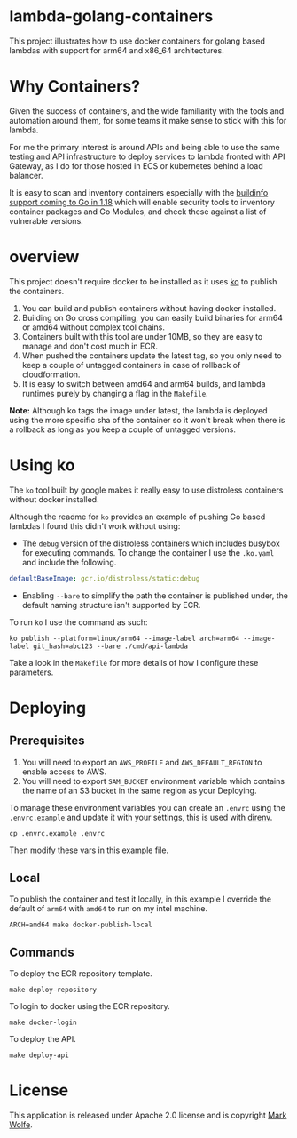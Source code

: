 # lambda-golang-containers

This project illustrates how to use docker containers for golang based lambdas with support for arm64 and x86_64 architectures.

# Why Containers?

Given the success of containers, and the wide familiarity with the tools and automation around them, for some teams it make sense to stick with this for lambda. 

For me the primary interest is around APIs and being able to use the same testing and API infrastructure to deploy services to lambda fronted with API Gateway, as I do for those hosted in ECS or kubernetes behind a load balancer. 

It is easy to scan and inventory containers especially with the [buildinfo support coming to Go in 1.18](https://pkg.go.dev/debug/buildinfo@master) which will enable security tools to inventory container packages and Go Modules, and check these against a list of vulnerable versions.

# overview

This project doesn't require docker to be installed as it uses [ko](https://github.com/google/ko) to publish the containers.

1. You can build and publish containers without having docker installed.
2. Building on Go cross compiling, you can easily build binaries for arm64 or amd64 without complex tool chains.
3. Containers built with this tool are under 10MB, so they are easy to manage and don't cost much in ECR.
4. When pushed the containers update the latest tag, so you only need to keep a couple of untagged containers in case of rollback of cloudformation.
5. It is easy to switch between amd64 and arm64 builds, and lambda runtimes purely by changing a flag in the `Makefile`.

**Note:** Although ko tags the image under latest, the lambda is deployed using the more specific sha of the container so it won't break when there is a rollback as long as you keep a couple of untagged versions.

# Using ko

The `ko` tool built by google makes it really easy to use distroless containers without docker installed.

Although the readme for `ko` provides an example of pushing Go based lambdas I found this didn't work without using:

* The `debug` version of the distroless containers which includes busybox for executing commands. To change the container I use the `.ko.yaml` and include the following.

```yaml
defaultBaseImage: gcr.io/distroless/static:debug
```

* Enabling `--bare` to simplify the path the container is published under, the default naming structure isn't supported by ECR.

To run `ko` I use the command as such:

```
ko publish --platform=linux/arm64 --image-label arch=arm64 --image-label git_hash=abc123 --bare ./cmd/api-lambda
```

Take a look in the `Makefile` for more details of how I configure these parameters.

# Deploying

## Prerequisites

1. You will need to export an `AWS_PROFILE` and `AWS_DEFAULT_REGION` to enable access to AWS.
2. You will need to export `SAM_BUCKET` environment variable which contains the name of an S3 bucket in the same region as your Deploying.

To manage these environment variables you can create an `.envrc` using the `.envrc.example` and update it with your settings, this is used with [direnv](https://direnv.net/).

```
cp .envrc.example .envrc
```

Then modify these vars in this example file.

## Local

To publish the container and test it locally, in this example I override the default of `arm64` with `amd64` to run on my intel machine.

```
ARCH=amd64 make docker-publish-local
```

## Commands

To deploy the ECR repository template.

```
make deploy-repository
```

To login to docker using the ECR repository.

```
make docker-login
```

To deploy the API.

```
make deploy-api
```

# License

This application is released under Apache 2.0 license and is copyright [Mark Wolfe](https://www.wolfe.id.au).